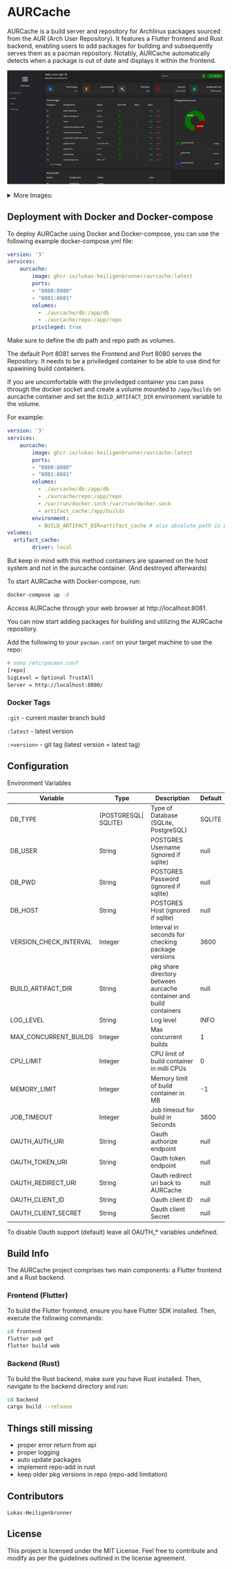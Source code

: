 # AURCache

AURCache is a build server and repository for Archlinux packages sourced from the AUR (Arch User Repository). It features a Flutter frontend and Rust backend, enabling users to add packages for building and subsequently serves them as a pacman repository. Notably, AURCache automatically detects when a package is out of date and displays it within the frontend.

<p><img src="res/imgs/screenshot1.png" alt=""/> 

<details>
<summary>More Images:</summary>
<br>
<img src="res/imgs/screenshot2.png" alt=""/> 
<img src="res/imgs/screenshot3.png" alt=""/></p>
</details>

## Deployment with Docker and Docker-compose

To deploy AURCache using Docker and Docker-compose, you can use the following example docker-compose.yml file:

```yaml
version: '3'
services:
    aurcache:
        image: ghcr.io/lukas-heiligenbrunner/aurcache:latest
        ports:
        - "8080:8080"
        - "8081:8081"
        volumes:
          - ./aurcache/db:/app/db
          - ./aurcache/repo:/app/repo
        privileged: true 
```

Make sure to define the db path and repo path as volumes.

The default Port 8081 serves the Frontend and Port 8080 serves the Repository.
It needs to be a priviledged container to be able to use dind for spawining build containers.

If you are uncomfortable with the priviledged container you can pass through the docker socket and create a volume mounted to
`/app/builds` on aurcache container and set the `BUILD_ARTIFACT_DIR` environment variable to the volume.

For example:
```yaml
version: '3'
services:
    aurcache:
        image: ghcr.io/lukas-heiligenbrunner/aurcache:latest
        ports:
        - "8080:8080"
        - "8081:8081"
        volumes:
          - ./aurcache/db:/app/db
          - ./aurcache/repo:/app/repo
          - /var/run/docker.sock:/var/run/docker.sock
          - artifact_cache:/app/builds
        environment:
          - BUILD_ARTIFACT_DIR=artifact_cache # also absolute path is possible
volumes:
  artifact_cache:
        driver: local
```

But keep in mind with this method containers are spawned on the host system and not in the aurcache container.
(And destroyed afterwards)

To start AURCache with Docker-compose, run:

```bash
docker-compose up -d
```

Access AURCache through your web browser at http://localhost:8081.

You can now start adding packages for building and utilizing the AURCache repository.

Add the following to your `pacman.conf` on your target machine to use the repo:

```bash
# nano /etc/pacman.conf
[repo]
SigLevel = Optional TrustAll
Server = http://localhost:8080/
```

### Docker Tags
`:git` - current master branch build

`:latest` - latest version 

`:<version>` - <version> git tag (latest version = latest tag)
## Configuration
Environment Variables

| Variable               | Type                  | Description                                                         | Default |
|------------------------|-----------------------|---------------------------------------------------------------------|---------|
| DB_TYPE                | (POSTGRESQL\| SQLITE) | Type of Database (SQLite, PostgreSQL)                               | SQLITE  |
| DB_USER                | String                | POSTGRES Username  (ignored if sqlite)                              | null    |
| DB_PWD                 | String                | POSTGRES Password  (ignored if sqlite)                              | null    |
| DB_HOST                | String                | POSTGRES Host   (ignored if sqlite)                                 | null    |
| VERSION_CHECK_INTERVAL | Integer               | Interval in seconds for checking package versions                   | 3600    |
| BUILD_ARTIFACT_DIR     | String                | pkg share directory between aurcache container and build containers | null    |
| LOG_LEVEL              | String                | Log level                                                           | INFO    |
| MAX_CONCURRENT_BUILDS  | Integer               | Max concurrent builds                                               | 1       |
| CPU_LIMIT              | Integer               | CPU limit of build container in milli CPUs                          | 0       |
| MEMORY_LIMIT           | Integer               | Memory limit of build container in MB                               | -1      |
| JOB_TIMEOUT            | Integer               | Job timeout for build in Seconds                                    | 3600    |
| OAUTH_AUTH_URI         | String                | Oauth authorize endpoint                                            | null    |
| OAUTH_TOKEN_URI        | String                | Oauth token endpoint                                                | null    |
| OAUTH_REDIRECT_URI     | String                | Oauth redirect uri back to AURCache                                 | null    |
| OAUTH_CLIENT_ID        | String                | Oauth client ID                                                     | null    |
| OAUTH_CLIENT_SECRET    | String                | Oauth client Secret                                                 | null    |

To disable Oauth support (default) leave all OAUTH_* variables undefined.
## Build Info

The AURCache project comprises two main components: a Flutter frontend and a Rust backend.
### Frontend (Flutter)

To build the Flutter frontend, ensure you have Flutter SDK installed. Then, execute the following commands:

```bash
cd frontend
flutter pub get
flutter build web
```

### Backend (Rust)

To build the Rust backend, make sure you have Rust installed. Then, navigate to the backend directory and run:

```bash
cd backend
cargo build --release
```

## Things still missing

* proper error return from api
* proper logging
* auto update packages
* implement repo-add in rust
* keep older pkg versions in repo (repo-add limitation)


## Contributors

    Lukas-Heiligenbrunner

## License

This project is licensed under the MIT License. Feel free to contribute and modify as per the guidelines outlined in the license agreement.
